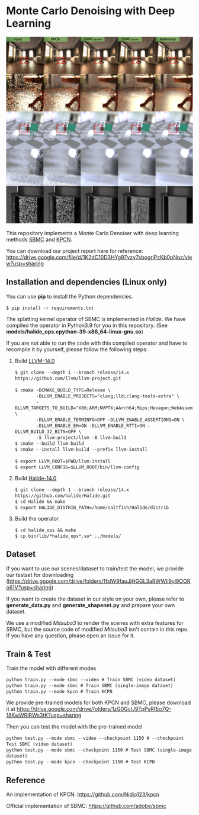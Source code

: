 # Monte Carlo Denoising with Deep Learning

![img](pic/denoise.png)

This repository implements a Monte Carlo Denoiser with deep learning methods [SBMC](http://groups.csail.mit.edu/graphics/rendernet/) and [KPCN](https://la.disneyresearch.com/wp-content/uploads/Kernel-Predicting-Convolutional-Networks-for-Denoising-Monte-Carlo-Renderings-Paper33.pdf).

You can download our project report here for reference: https://drive.google.com/file/d/1K2dC10D3HYg97vzv7sbogrlPzKb0pNpz/view?usp=sharing



## Installation and dependencies (Linux only)

You can use **pip** to install the Python dependencies.

```shell
$ pip install -r requirements.txt
```

The splatting kernel operator of SBMC is implemented in *Halide*. We have compiled the operator in Python3.9 for you in this repository. (See **models/halide_ops.cpython-39-x86_64-linux-gnu.so**)

If you are not able to run the code with this compiled operator and have to recompile it by yourself, please follow the following steps:

1. Build [LLVM-14.0](https://github.com/llvm/llvm-project/tree/release/14.x)

   ```shell
   $ git clone --depth 1 --branch release/14.x https://github.com/llvm/llvm-project.git
   
   $ cmake -DCMAKE_BUILD_TYPE=Release \
           -DLLVM_ENABLE_PROJECTS="clang;lld;clang-tools-extra" \
           -DLLVM_TARGETS_TO_BUILD="X86;ARM;NVPTX;AArch64;Mips;Hexagon;WebAssembly" \
           -DLLVM_ENABLE_TERMINFO=OFF -DLLVM_ENABLE_ASSERTIONS=ON \
           -DLLVM_ENABLE_EH=ON -DLLVM_ENABLE_RTTI=ON -DLLVM_BUILD_32_BITS=OFF \
           -S llvm-project/llvm -B llvm-build
   $ cmake --build llvm-build
   $ cmake --install llvm-build --prefix llvm-install
   
   $ export LLVM_ROOT=$PWD/llvm-install
   $ export LLVM_CONFIG=$LLVM_ROOT/bin/llvm-config
   ```

2. Build [Halide-14.0](https://github.com/halide/Halide/tree/release/14.x)

   ```shell
   $ git clone --depth 1 --branch release/14.x https://github.com/halide/Halide.git
   $ cd Halide && make
   $ export HALIDE_DISTRIB_PATH=/home/saltfish/Halide/distrib
   ```

3. Build the operator

   ```shell
   $ cd halide_ops && make
   $ cp bin/lib/*halide_ops*.so* ../models/
   ```



## Dataset

If you want to use our scenes/dataset to train/test the model, we provide our testset for downloading (https://drive.google.com/drive/folders/1fslW9fauJjHGGL3aRWWIi9yl9OORo61V?usp=sharing)

If you want to create the dataset in our style on your own, please refer to **generate_data.py** and **generate_shapenet.py** and prepare your own dataset.

We use a modified *Mitsuba3* to render the scenes with extra features for SBMC, but the source code of modified *Mitsuba3* isn't contain in this repo. If you have any question, please open an issue for it.



## Train & Test

Train the model with different modes

```shell
python train.py --mode sbmc --video # Train SBMC (video dataset)
python train.py --mode sbmc # Train SBMC (single-image dataset)
python train.py --mode kpcn # Train KCPN
```

We provide pre-trained models for both KPCN and SBMC, please download it at https://drive.google.com/drive/folders/1zG0GclJ9TpPsRfEo7Q-18KwWRlRWs3tK?usp=sharing

Then you can test the model with the pre-trained model

```shell
python test.py --mode sbmc --video --checkpoint 1150 # --checkpoint Test SBMC (video dataset)
python test.py --mode sbmc --checkpoint 1150 # Test SBMC (single-image dataset)
python test.py --mode kpcn --checkpoint 1150 # Test KCPN
```



## Reference

An implementation of KPCN: https://github.com/Nidjo123/kpcn 

Official implementation of SBMC: https://github.com/adobe/sbmc

